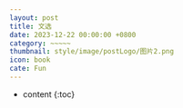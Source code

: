```yaml
---
layout: post
title: 文选
date: 2023-12-22 00:00:00 +0800
category: ~~~~~
thumbnail: style/image/postLogo/图片2.png
icon: book
cate: Fun
---
```


* content
{:toc}


<div id="wenxuan" class="wenxuan">
<br><br>
<br><br>
</div>

<style>
  .wenxuan {
    word-wrap: break-word;
    font-size:2rem;
  }
  .title{
    font-size:3rem;
    text-align:center;
    text-indent:0rem !important; 
    text-shadow: 5px 5px #558ABB;
  }
  .author{
    font-size:2rem;
    text-align:center;
    text-indent:0rem !important; 


  }
  
</style>

<script src="{{ '/jsfun/wenxuan.js' | prepend: site.baseurl    }}   "></script>
<script>
var get_random_color_str=()=>{
  return `rgb(${Math.floor(Math.random()*255)} ${Math.floor(Math.random()*255)} ${Math.floor(Math.random()*255)} / ${Math.floor(Math.random()*100)}%)`
}
var get_random_color_str_bright=()=>{
  return `rgb(${Math.floor(Math.random()*255)} ${Math.floor(Math.random()*255)} ${Math.floor(Math.random()*255)} / 100%)`
}
window.onload = function() {
  $(".post-container").css("max-width","1800px")
  $(".post-container .post-content").css("box-shadow",`${get_random_color_str()}  18px 0px,${get_random_color_str()}  35px 0px,${get_random_color_str()} 45px 0px, ${get_random_color_str()}  50px 0px, ${get_random_color_str()} 55px 0px`)





  
  wen=wenxuan[Math.floor(Math.random()*wenxuan.length)]
  
  var text=wen.content
  let title=wen.name
  let author=wen.author
  
  let p_list=text.split("\n")

  console.log(p_list)

  let p_text=""
  p_list.forEach(e=>{p_text+=`<p>${e}<\p>`})

  $("#wenxuan")[0].innerHTML+=`<p style="color:${get_random_color_str_bright()};" class="title">${title}</p>`
  $("#wenxuan")[0].innerHTML+=`<p style="color:${get_random_color_str_bright()};" class="author">${author}<\p>`
  $("#wenxuan")[0].innerHTML+=`<p>${p_text}<\p>`

  $("#wenxuan")[0].innerHTML+="<br><br><br><br><br><br><br><br><br><br>"


  $("#footer").remove()
  $("#header").css("backdrop-filter","blur(51px) saturate(13)")
  $("#header").css("z-index","16")
  $("#header").empty()
  $(".page-page")[0].remove()
  $(".navigation").empty()
  $(".a-container").append("<div><div style='margin:0 auto;margin-top:5%; width:85%; text-align:center;font-size:3.5rem'><span  style='color:white;'>Louis  Kahn</span></div> </div>")


  $(".title").css( "text-shadow",`${5}px 5px ${get_random_color_str()}`)
  $(".author").css("text-shadow",`${5}px 5px ${get_random_color_str()}`)

}
</script>

